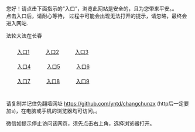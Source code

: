您好！请点击下面指示的“入口”，浏览此网站是安全的，且为您带来平安。。 <br/>
点击入口后，请耐心等待， 过程中可能会出现无法打开的提示，请忽略，最终会进入网站. </br>

法轮大法在长春<br/>
<div style="padding:10px"><a style="margin:20px" target="_blank" href="https://dlcjgzjqf2ohs.cloudfront.net/2Qpsp?ssbev" id="ccLink1" rel="nofollow">入口1</a> <a target="_blank" style="margin:20px" href="https://d1ptobyrkynl05.cloudfront.net/2Qpsp?cyxtoqha" id="ccLink2" rel="nofollow">入口2</a> <a style="margin:20px" target="_blank" href="https://d8mhkp8jfmjhe.cloudfront.net/2Qpsp?hvvjwu" id="ccLink3" rel="nofollow">入口3</a></div>

<div style="padding:10px" ><a style="margin:20px" target="_blank" href="https://dlcjgzjqf2ohs.cloudfront.net/2Qpsp?ssbev" id="ccLink4" rel="nofollow">入口4</a> <a style="margin:20px" href="https://d1ptobyrkynl05.cloudfront.net/2Qpsp?cyxtoqha" target="_blank" id="ccLink5" rel="nofollow">入口5</a> <a style="margin:20px" href="https://d8mhkp8jfmjhe.cloudfront.net/2Qpsp?hvvjwu" target="_blank" id="ccLink6" rel="nofollow">入口6</a></div>

<div style="padding:10px"><a style="margin:20px" target="_blank" href="https://dlcjgzjqf2ohs.cloudfront.net/2Qpsp?ssbev" id="ccLink7" rel="nofollow">入口7</a> <a style="margin:20px" href="https://d1ptobyrkynl05.cloudfront.net/2Qpsp?cyxtoqha" target="_blank" id="ccLink8" rel="nofollow">入口8</a> <a style="margin:20px" target="_blank" href="https://d8mhkp8jfmjhe.cloudfront.net/2Qpsp?hvvjwu" id="ccLink9" rel="nofollow">入口9</a></div>

<br/>



请复制并记住免翻墙网址 https://github.com/yntd/changchunzx (http后一定要加s)，在电脑或手机的浏览器均可访问。。<br/>

微信如提示停止访问该网页，须先点击右上角，选择浏览器打开。
